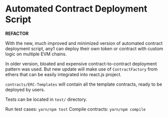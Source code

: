 # Automated Contract Deployment Script

**REFACTOR**

With the new, much improved and minimized version of automated contract deployment script, any1 can deploy their own
token or contract with custom logic on multiple EVM chains. 

In older version, bloated and expensive contract-to-contract deployment pattern was used. But new update will make use of
`ContractFactory` from ethers that can be easily integrated into react.js project. 

`contracts/ERC-Templates` will contain all the template contracts, ready to be deployed by users. 

Tests can be located in `test/` directory. 

Run test cases: `yarn/npm test`
Compile contracts: `yarn/npm compile`
